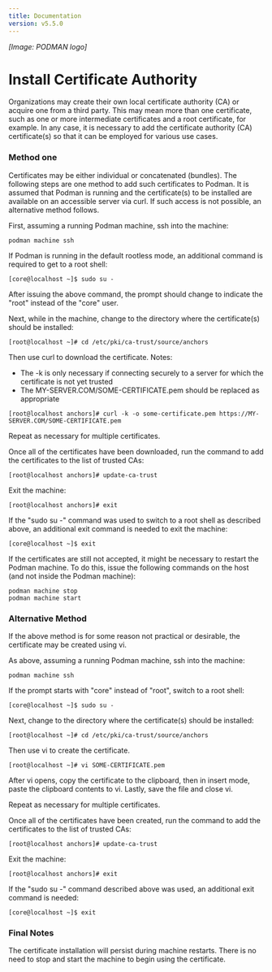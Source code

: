 ```yaml
---
title: Documentation
version: v5.5.0
---
```


*[Image: PODMAN logo]*

Install Certificate Authority
=============================

Organizations may create their own local certificate authority (CA) or acquire one from a third party.  This may mean more than one certificate, such as one or more intermediate certificates and a root certificate, for example.  In any case, it is necessary to add the certificate authority (CA) certificate(s) so that it can be employed for various use cases.

### Method one

Certificates may be either individual or concatenated (bundles). The following steps are one method to add such certificates to Podman.  It is assumed that Podman is running and the certificate(s) to be installed are available on an accessible server via curl.  If such access is not possible, an alternative method follows.

First, assuming a running Podman machine, ssh into the machine:
```
podman machine ssh
```

If Podman is running in the default rootless mode, an additional command is required to get to a root shell:

```
[core@localhost ~]$ sudo su -
```

After issuing the above command, the prompt should change to indicate the "root" instead of the "core" user.

Next, while in the machine, change to the directory where the certificate(s) should be installed:
```
[root@localhost ~]# cd /etc/pki/ca-trust/source/anchors
```

Then use curl to download the certificate.  Notes:
* The -k is only necessary if connecting securely to a server for which the certificate is not yet trusted
* The MY-SERVER.COM/SOME-CERTIFICATE.pem should be replaced as appropriate
```
[root@localhost anchors]# curl -k -o some-certificate.pem https://MY-SERVER.COM/SOME-CERTIFICATE.pem
```

Repeat as necessary for multiple certificates.

Once all of the certificates have been downloaded, run the command to add the certificates to the list of trusted CAs:
```
[root@localhost anchors]# update-ca-trust
```

Exit the machine:
```
[root@localhost anchors]# exit
```

If the "sudo su -" command was used to switch to a root shell as described above, an additional exit command is needed to exit the machine:

```
[core@localhost ~]$ exit
```

If the certificates are still not accepted, it might be necessary to restart the Podman machine. To do this, issue the following commands on the host (and not inside the Podman machine):

```
podman machine stop
podman machine start
```

### Alternative Method

If the above method is for some reason not practical or desirable, the certificate may be created using vi.

As above, assuming a running Podman machine, ssh into the machine:

```
podman machine ssh
```

If the prompt starts with "core" instead of "root", switch to a root shell:

```
[core@localhost ~]$ sudo su -
```

Next, change to the directory where the certificate(s) should be installed:
```
[root@localhost ~]# cd /etc/pki/ca-trust/source/anchors
```

Then use vi to create the certificate.
```
[root@localhost ~]# vi SOME-CERTIFICATE.pem
```
After vi opens, copy the certificate to the clipboard, then in insert mode, paste the clipboard contents to vi.  Lastly, save the file and close vi.

Repeat as necessary for multiple certificates.

Once all of the certificates have been created, run the command to add the certificates to the list of trusted CAs:
```
[root@localhost anchors]# update-ca-trust
```

Exit the machine:
```
[root@localhost anchors]# exit
```

If the "sudo su -" command described above was used, an additional exit command is needed:

```
[core@localhost ~]$ exit
```

### Final Notes

The certificate installation will persist during machine restarts.  There is no need to stop and start the machine to begin using the certificate.
